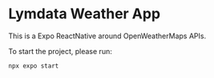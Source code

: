 # Lymdata Weather App

This is a Expo ReactNative around OpenWeatherMaps APIs.

To start the project, please run:

```
npx expo start
```
